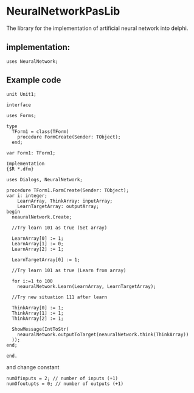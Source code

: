 # NeuralNetworkPasLib
The library for the implementation of artificial neural network into delphi.

## implementation:
```
uses NeuralNetwork;
```
## Example code  

```
unit Unit1;

interface

uses Forms;

type
  TForm1 = class(TForm)
    procedure FormCreate(Sender: TObject);
  end;

var Form1: TForm1;

Implementation
{$R *.dfm}

uses Dialogs, NeuralNetwork;

procedure TForm1.FormCreate(Sender: TObject);
var i: integer;
    LearnArray, ThinkArray: inputArray;
    LearnTargetArray: outputArray;
begin
  neauralNetwork.Create;
  
  //Try learn 101 as true (Set array)
  
  LearnArray[0] := 1;
  LearnArray[1] := 0;
  LearnArray[2] := 1;
  
  LearnTargetArray[0] := 1;
  
  //Try learn 101 as true (Learn from array)
  
  for i:=1 to 100
    neauralNetwork.Learn(LearnArray, LearnTargetArray);
  
  //Try new situation 111 after learn
  
  ThinkArray[0] := 1;
  ThinkArray[1] := 1;
  ThinkArray[2] := 1;
  
  ShowMessage(IntToStr(
    neauralNetwork.outputToTarget(neauralNetwork.think(ThinkArray))
  ));
end;

end.
```
and change constant
```
numOfinputs = 2; // number of inputs (+1)
numOfoutupts = 0; // number of outputs (+1)
```
